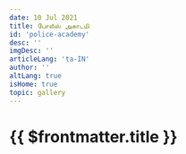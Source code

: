 ```yaml
---
date: 10 Jul 2021
title: போலீஸ் அகாடமி
id: 'police-academy'
desc: ''
imgDesc: ''
articleLang: 'ta-IN'
author: ''
altLang: true
isHome: true
topic: gallery
---
```


<altLang />

# {{ $frontmatter.title }}

<artGalleryPage/>